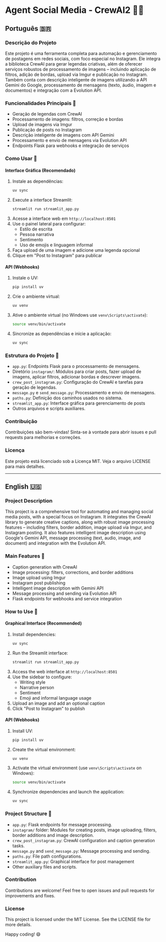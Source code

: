 # Agent Social Media - CrewAI2 📱🤖

## Português 🇧🇷

### Descrição do Projeto
Este projeto é uma ferramenta completa para automação e gerenciamento de postagens em redes sociais, com foco especial no Instagram. Ele integra a biblioteca CrewAI para gerar legendas criativas, além de oferecer serviços robustos de processamento de imagens – incluindo aplicação de filtros, adição de bordas, upload via Imgur e publicação no Instagram. Também conta com descrição inteligente de imagens utilizando a API Gemini do Google, processamento de mensagens (texto, áudio, imagem e documentos) e integração com a Evolution API.

### Funcionalidades Principais 🚀
- Geração de legendas com CrewAI
- Processamento de imagens: filtros, correção e bordas
- Upload de imagens via Imgur
- Publicação de posts no Instagram
- Descrição inteligente de imagens com API Gemini
- Processamento e envio de mensagens via Evolution API
- Endpoints Flask para webhooks e integração de serviços

### Como Usar 🚀

#### Interface Gráfica (Recomendado)
1. Instale as dependências:
   ```bash
   uv sync
   ```
2. Execute a interface Streamlit:
   ```bash
   streamlit run streamlit_app.py
   ```
3. Acesse a interface web em `http://localhost:8501`
4. Use o painel lateral para configurar:
   - Estilo de escrita
   - Pessoa narrativa
   - Sentimento
   - Uso de emojis e linguagem informal
5. Faça upload de uma imagem e adicione uma legenda opcional
6. Clique em "Post to Instagram" para publicar

#### API (Webhooks)
1. Instale o UV:
   ```bash
   pip install uv
   ```
2. Crie o ambiente virtual:
   ```bash
   uv venv
   ```
3. Ative o ambiente virtual (no Windows use `venv\Scripts\activate`):
   ```bash
   source venv/bin/activate
   ```
4. Sincronize as dependências e inicie a aplicação:
   ```bash
   uv sync
   ```

### Estrutura do Projeto 📂
- `app.py`: Endpoints Flask para o processamento de mensagens.
- Diretório `instagram/`: Módulos para criar posts, fazer upload de imagens, aplicar filtros, adicionar bordas e descrever imagens.
- `crew_post_instagram.py`: Configuração do CrewAI e tarefas para geração de legendas.
- `message.py` e `send_message.py`: Processamento e envio de mensagens.
- `paths.py`: Definição dos caminhos usados no sistema.
- `streamlit_app.py`: Interface gráfica para gerenciamento de posts
- Outros arquivos e scripts auxiliares.

### Contribuição
Contribuições são bem-vindas! Sinta-se à vontade para abrir issues e pull requests para melhorias e correções.

### Licença
Este projeto está licenciado sob a Licença MIT. Veja o arquivo LICENSE para mais detalhes.

---

## English 🇺🇸

### Project Description
This project is a comprehensive tool for automating and managing social media posts, with a special focus on Instagram. It integrates the CrewAI library to generate creative captions, along with robust image processing features – including filters, border addition, image upload via Imgur, and Instagram posting. It also features intelligent image description using Google's Gemini API, message processing (text, audio, image, and document) and integration with the Evolution API.

### Main Features 🚀
- Caption generation with CrewAI
- Image processing: filters, corrections, and border additions
- Image upload using Imgur
- Instagram post publishing
- Intelligent image description with Gemini API
- Message processing and sending via Evolution API
- Flask endpoints for webhooks and service integration

### How to Use 🚀

#### Graphical Interface (Recommended)
1. Install dependencies:
   ```bash
   uv sync
   ```
2. Run the Streamlit interface:
   ```bash
   streamlit run streamlit_app.py
   ```
3. Access the web interface at `http://localhost:8501`
4. Use the sidebar to configure:
   - Writing style
   - Narrative person
   - Sentiment
   - Emoji and informal language usage
5. Upload an image and add an optional caption
6. Click "Post to Instagram" to publish

#### API (Webhooks)
1. Install UV:
   ```bash
   pip install uv
   ```
2. Create the virtual environment:
   ```bash
   uv venv
   ```
3. Activate the virtual environment (use `venv\Scripts\activate` on Windows):
   ```bash
   source venv/bin/activate
   ```
4. Synchronize dependencies and launch the application:
   ```bash
   uv sync
   ```

### Project Structure 📂
- `app.py`: Flask endpoints for message processing.
- `instagram/` folder: Modules for creating posts, image uploading, filters, border additions and image description.
- `crew_post_instagram.py`: CrewAI configuration and caption generation tasks.
- `message.py` and `send_message.py`: Message processing and sending.
- `paths.py`: File path configurations.
- `streamlit_app.py`: Graphical interface for post management
- Other auxiliary files and scripts.

### Contribution
Contributions are welcome! Feel free to open issues and pull requests for improvements and fixes.

### License
This project is licensed under the MIT License. See the LICENSE file for more details.

Happy coding! 😄